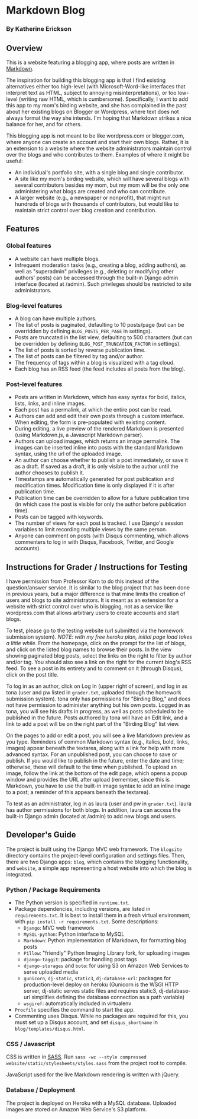 # Markdown Blog
### By Katherine Erickson

## Overview
This is a website featuring a blogging app, where posts are written in
[Markdown](http://daringfireball.net/projects/markdown/syntax).

The inspiration for building this blogging app is that
I find existing alternatives either too high-level (with Microsoft-Word-like
interfaces that interpret text as HTML, subject to annoying
misinterpretations), or too low-level (writing raw HTML, which is cumbersome).
Specifically, I want to add this app to my mom's birding website, and she has
complained in the past about her existing blogs on Blogger or Wordpress,
where text does not always format the way she intends.
I'm hoping that Markdown strikes a nice balance for her, and for others.

This blogging app is not meant to be like wordpress.com or blogger.com,
where anyone can create an account and start their own blogs.
Rather, it is an extension to a website where the website
administrators maintain control over the blogs and who contributes
to them. Examples of where it might be useful:

- An individual's portfolio site, with a single blog and single contributor.
- A site like my mom's birding website, which will have several blogs with
  several contributors besides my mom, but my mom will be the only one
  administering what blogs are created and who can contribute.
- A larger website (e.g., a newspaper or nonprofit), that might run hundreds
  of blogs with thousands of contributors, but would like to
  maintain strict control over blog creation and contribution.


## Features
### Global features
- A website can have multiple blogs.
- Infrequent moderation tasks (e.g., creating a blog, adding authors), as well
  as "superadmin" privileges (e.g., deleting or modifying other authors' posts)
  can be accessed through the built-in Django admin interface (located at
  /admin). Such privileges should be restricted to site administrators.

### Blog-level features
- A blog can have multiple authors.
- The list of posts is paginated, defaulting to 10 posts/page
  (but can be overridden by defining `BLOG_POSTS_PER_PAGE` in settings).
- Posts are truncated in the list view, defaulting to 500 characters
  (but can be overridden by defining `BLOG_POST_TRUNCATION_FACTOR` in settings).
- The list of posts is sorted by reverse publication time.
- The list of posts can be filtered by tag and/or author.
- The frequency of tags within a blog is visualized with a tag cloud.
- Each blog has an RSS feed (the feed includes all posts from the blog).

### Post-level features
- Posts are written in Markdown, which has easy syntax for bold, italics, lists,
  links, and inline images.
- Each post has a permalink, at which the entire post can be read.
- Authors can add and edit their own posts through a custom interface.
  When editing, the form is pre-populated with existing content.
- During editing, a live preview of the rendered Markdown is presented (using
  Markdown.js, a Javascript Markdown parser).
- Authors can upload images, which returns an image permalink. The images can be
  inserted inline into posts with the standard Markdown syntax, using the url of
  the uploaded image.
- An author can choose whether to publish a post immediately, or save it as a
  draft. If saved as a draft, it is only visible to the author until the
  author chooses to publish it.
- Timestamps are automatically generated for post publication and modification
  times. Modification time is only displayed if it is after publication time.
- Publication time can be overridden to allow for a future publication time
  (in which case the post is visible for only the author before publication time).
- Posts can be tagged with keywords.
- The number of views for each post is tracked. I use Django's session variables
  to limit recording multiple views by the same person.
- Anyone can comment on posts (with Disqus commenting, which allows commenters
  to log in with Disqus, Facebook, Twitter, and Google accounts).

<!---
### Features to build in the future (not yet implemented)
- Markdown extension for image captions and for video.
- Add option to sort posts by popularity (number of views), instead of by time
  published.
- Add filters for search term and date. Refactor filters to limit options based
  on already-selected filters.
- Share posts on social media.
- Author can delete their own posts (make sure to consider cascading to views,
  images, comments)
- Show conglomeration of posts across blogs on landing page.
- Better modularize website vs blog apps to make more easily importable into
  other projects. Better organize CSS to be easily customizable, too.
-->

## Instructions for Grader / Instructions for Testing
I have permission from Professor Korn to do this instead of the question/answer
service. It is similar to the blog project that has been done in previous years,
but a major difference is that mine limits the creation of users and blogs to
site administrators. It is meant as an extension for a website with strict
control over who is blogging, not as a service like wordpress.com that allows
arbitrary users to create accounts and start blogs.

To test, please go to the testing website (url submitted via the homework
submission system).
*NOTE: with my free heroku plan, initial page load takes a little while.*
From the homepage, click on the prompt for the list of blogs,
and click on the listed blog names to browse their posts.
In the view showing paginated blog posts, select the links on the
right to filter by author and/or tag.
You should also see a link on the right for the current blog's RSS feed.
To see a post in its entirety and to comment on it (through Disqus),
click on the post title.

To log in as an author, click on Log In (upper right of screen), and log in as
tona (user and pw listed in `grader.txt`, uploaded through the homework
submission system).
tona only has permissions for "Birding Blog," and does not have permission
to administer anything but his own posts.
Logged in as tona, you will see his drafts in progress, as well as posts
scheduled to be published in the future.
Posts authored by tona will have an Edit link, and a link to add a post
will be on the right part of the "Birding Blog" list view.

On the pages to add or edit a post, you will see a live Markdown preview as
you type. Reminders of common Markdown syntax (e.g., italics, bold, links,
images) appear beneath the textarea,
along with a link for help with more advanced syntax.
For an unpublished post, you can choose to save or publish.
If you would like to publish in the future, enter the date and time;
otherwise, these will default to the time when published.
To upload an image, follow the link at the bottom of the edit page,
which opens a popup window and provides the URL after upload
(remember, since this is Markdown, you have to use the built-in
image syntax to add an inline image to a post;
a reminder of this appears beneath the textarea).

To test as an administrator, log in as laura (user and pw in `grader.txt`).
laura has author permissions for both blogs. In addition, laura can access the
built-in Django admin (located at /admin) to add new blogs and users.


## Developer's Guide
The project is built using the Django MVC web framework. The `blogsite` directory
contains the project-level configuration and settings files. Then, there are two
Django apps: `blog`, which contains the blogging functionality, and `website`,
a simple app representing a host website into which the blog is integrated.

### Python / Package Requirements
- The Python version is specified in `runtime.txt`.
- Package dependencies, including versions, are listed in `requirements.txt`.
  It is best to install them in a fresh virtual environment,
  with `pip install -r requirements.txt`. Some descriptions:
    - `Django`: MVC web framework
    - `MySQL-python`: Python interface to MySQL
    - `Markdown`: Python implementation of Markdown, for formatting blog posts
    - `Pillow`: "friendly" Python Imaging Library fork, for uploading images
    - `django-taggit`: package for handling post tags
    - `django-storages` and `boto`: for using S3 on Amazon Web Services to
      serve uploaded media
    - `gunicorn`, `dj-static`, `static3`, `dj-database-url`:
      packages for production-level deploy on heroku
      (Gunicorn is the WSGI HTTP server,
      dj-static serves static files and requires static3,
      dj-database-url simplifies defining the database connection as a
      path variable)
    - `wsgiref`: automatically included in virtualenv
- `Procfile` specifies the command to start the app.
- Commenting uses Disqus. While no packages are required for this, you must
  set up a Disqus account, and set `disqus_shortname` in
  `blog/templates/disqus.html`.

### CSS / Javascript
CSS is written in [SASS](http://sass-lang.com/). Run
`sass -wc --style compressed website/static/stylesheets/styles.sass` from the
project root to compile.

JavaScript used for the live Markdown rendering is written with jQuery.

### Database / Deployment
The project is deployed on Heroku with a MySQL database. Uploaded images are
stored on Amazon Web Service's S3 platform.
